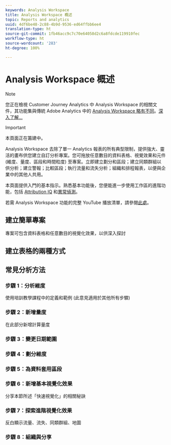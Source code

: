 ```yaml
---
keywords: Analysis Workspace
title: Analysis Workspace 概述
topic: Reports and analytics
uuid: 4df6be48-2c88-4b9d-9536-ed64ffbb6ee4
translation-type: ht
source-git-commit: 1fb46acc9c7c70e64058d2c6a8fdcde119910fec
workflow-type: ht
source-wordcount: '283'
ht-degree: 100%

---
```



# Analysis Workspace 概述

>[!NOTE]
>
>您正在檢視 Customer Journey Analytics 中 Analysis Workspace 的相關文件，其功能集與傳統 Adobe Analytics 中的 [Analysis Workspace 略有不同](https://docs.adobe.com/content/help/zh-Hant/analytics/analyze/analysis-workspace/home.html)。[深入了解...](/help/getting-started/cja-aa.md)

>[!IMPORTANT]
>
>本頁面正在籌建中。

Analysis Workspace 去除了單一 Analytics 報表的所有典型限制，提供強大、靈活的畫布供您建立自訂分析專案。您可拖放任意數目的資料表格、視覺效果和元件 (維度、量度、區段和時間粒度) 至專案。立即建立劃分和區段；建立同類群組以供分析；建立警報；比較區段；執行流量和流失分析；組織和排程報表，以便與企業中的其他人共用。

本頁面提供入門的基本指示。熟悉基本功能後，您便能進一步使用工作區的進階功能，包括 [Attribution IQ](/help/analysis-workspace/attribution/overview.md) 和[異常偵測](/help/analysis-workspace/virtual-analyst/c-anomaly-detection/anomaly-detection.md)。

若需 Analysis Workspace 功能的完整 YouTube 播放清單，請參閱[此處](https://www.youtube.com/channel/UC8I6bqCk7gO6YdoMz6W5fvw/playlists?view=50&amp;sort=dd&amp;shelf_id=7)。

## 建立簡單專案

專案可包含資料表格和任意數目的視覺化效果，以供深入探討


## 建立表格的兩種方式

## 常見分析方法

### 步驟 1：分析維度

使用培訓教學課程中的定義和範例 (此意見適用於其他所有步驟)

### 步驟 2：新增量度

在此部分新增計算量度

### 步驟 3：變更日期範圍

### 步驟 4：劃分維度

### 步驟 5：為資料套用區段

### 步驟 6：新增基本視覺化效果

分享本節所述「快速視覺化」的相關秘訣

### 步驟 7：探索進階視覺化效果

反白顯示流量、流失、同類群組、地圖

### 步驟 8：組織與分享

